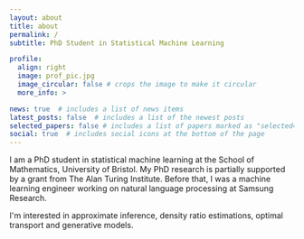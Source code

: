 ```yaml
---
layout: about
title: about
permalink: /
subtitle: PhD Student in Statistical Machine Learning

profile:
  align: right
  image: prof_pic.jpg
  image_circular: false # crops the image to make it circular
  more_info: >

news: true  # includes a list of news items
latest_posts: false  # includes a list of the newest posts
selected_papers: false # includes a list of papers marked as "selected={true}"
social: true  # includes social icons at the bottom of the page
---
```


I am a PhD student in statistical machine learning at the School of Mathematics, University of Bristol. My PhD research is partially supported by a grant from The Alan Turing Institute. Before that, I was a machine learning engineer working on natural language processing at Samsung Research.

I'm interested in approximate inference, density ratio estimations, optimal transport and generative models.
